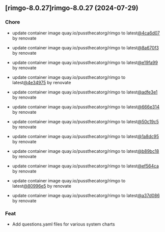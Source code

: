 

## [rimgo-8.0.27]rimgo-8.0.27 (2024-07-29)

### Chore



- update container image quay.io/pussthecatorg/rimgo to latest[@4ca6d07](https://github.com/4ca6d07) by renovate

- update container image quay.io/pussthecatorg/rimgo to latest[@8a670f3](https://github.com/8a670f3) by renovate

- update container image quay.io/pussthecatorg/rimgo to latest[@e19fa99](https://github.com/e19fa99) by renovate

- update container image quay.io/pussthecatorg/rimgo to latest[@4e34975](https://github.com/4e34975) by renovate

- update container image quay.io/pussthecatorg/rimgo to latest[@adfe3e1](https://github.com/adfe3e1) by renovate

- update container image quay.io/pussthecatorg/rimgo to latest[@666e314](https://github.com/666e314) by renovate

- update container image quay.io/pussthecatorg/rimgo to latest[@50c19c5](https://github.com/50c19c5) by renovate

- update container image quay.io/pussthecatorg/rimgo to latest[@1a8dc95](https://github.com/1a8dc95) by renovate

- update container image quay.io/pussthecatorg/rimgo to latest[@b89bc18](https://github.com/b89bc18) by renovate

- update container image quay.io/pussthecatorg/rimgo to latest[@ef564ca](https://github.com/ef564ca) by renovate

- update container image quay.io/pussthecatorg/rimgo to latest[@80996e5](https://github.com/80996e5) by renovate

- update container image quay.io/pussthecatorg/rimgo to latest[@a37d086](https://github.com/a37d086) by renovate

### Feat



- Add questions.yaml files for various system charts